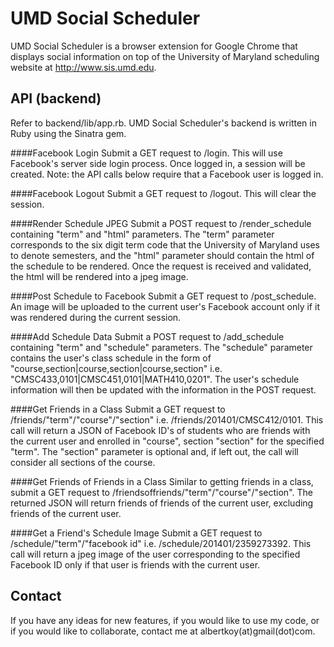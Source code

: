 UMD Social Scheduler
====================

UMD Social Scheduler is a browser extension for Google Chrome that displays social information on top of the University of Maryland scheduling website at http://www.sis.umd.edu. 

API (backend)
-------------
Refer to backend/lib/app.rb. UMD Social Scheduler's backend is written in Ruby using the Sinatra gem.

####Facebook Login
  Submit a GET request to /login. This will use Facebook's server side login process. Once logged in, a session will be created. Note: the API calls below require that a Facebook user is logged in.
  
####Facebook Logout
  Submit a GET request to /logout. This will clear the session.
  
####Render Schedule JPEG
  Submit a POST request to /render_schedule containing "term" and "html" parameters. The "term" parameter corresponds to the six digit term code that the University of Maryland uses to denote semesters, and the "html" parameter should contain the html of the schedule to be rendered. Once the request is received and validated, the html will be rendered into a jpeg image.
  
####Post Schedule to Facebook
  Submit a GET request to /post_schedule. An image will be uploaded to the current user's Facebook account only if it was rendered during the current session.

####Add Schedule Data
  Submit a POST request to /add_schedule containing "term" and "schedule" parameters. The "schedule" parameter contains the user's class schedule in the form of "course,section|course,section|course,section" i.e. "CMSC433,0101|CMSC451,0101|MATH410,0201". The user's schedule information will then be updated with the information in the POST request.
  
####Get Friends in a Class
  Submit a GET request to /friends/"term"/"course"/"section" i.e. /friends/201401/CMSC412/0101. This call will return a JSON of Facebook ID's of students who are friends with the current user and enrolled in "course", section "section" for the specified "term". The "section" parameter is optional and, if left out, the call will consider all sections of the course.
  
####Get Friends of Friends in a Class
  Similar to getting friends in a class, submit a GET request to /friendsoffriends/"term"/"course"/"section". The returned JSON will return friends of friends of the current user, excluding friends of the current user.
  
####Get a Friend's Schedule Image
  Submit a GET request to /schedule/"term"/"facebook id" i.e. /schedule/201401/2359273392. This call will return a jpeg image of the user corresponding to the specified Facebook ID only if that user is friends with the current user.
  
Contact
-------
If you have any ideas for new features, if you would like to use my code, or if you would like to collaborate, contact me at albertkoy(at)gmail(dot)com.
